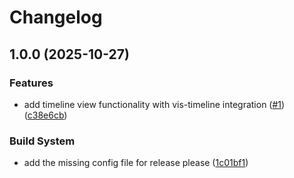 # Changelog

## 1.0.0 (2025-10-27)


### Features

* add timeline view functionality with vis-timeline integration ([#1](https://github.com/xjiaxiang/obsidian-bases-timeline-view/issues/1)) ([c38e6cb](https://github.com/xjiaxiang/obsidian-bases-timeline-view/commit/c38e6cbc086bfc9d2670e2960c6edb7cf2cad2b9))


### Build System

* add the missing config file for release please ([1c01bf1](https://github.com/xjiaxiang/obsidian-bases-timeline-view/commit/1c01bf1ee221bb90ded07a290b0076bb49668d81))
